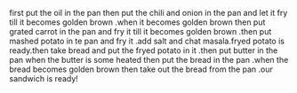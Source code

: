 first put the oil in the pan then put the chili and onion in the pan and let it fry till it becomes golden brown .when it becomes golden brown then put grated carrot in the pan and fry it till it becomes golden brown .then put mashed potato in te pan and  fry it .add salt and chat masala.fryed potato is ready.then take bread and put the fryed potato in it .then put butter in the pan when the butter is some heated then put the bread in the pan .when the bread becomes golden brown  then take out the bread from the pan .our sandwich is ready!